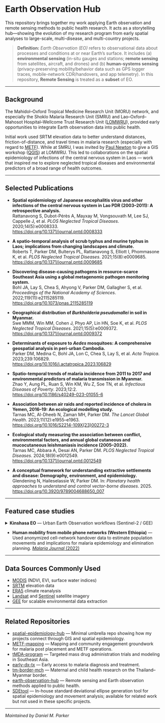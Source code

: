 # Earth Observation Hub

This repository brings together my work applying Earth observation and remote sensing methods to public health research. It acts as a storytelling hub—showing the evolution of my research program from early spatial analyses to large-scale, multi-disease, and multi-country projects.

> **Definition:** *Earth Observation (EO)* refers to observational data about processes and conditions at or near Earth’s surface. It includes (a) **environmental sensing** (in-situ gauges and stations; **remote sensing** from satellites, aircraft, and drones) and (b) **human-systems sensing** (privacy-preserving mobility/behavior data such as GPS logger traces, mobile-network CDR/handovers, and app telemetry). In this repository, **Remote Sensing** is treated as a **subset** of EO.


---

## Background

The Mahidol–Oxford Tropical Medicine Research Unit (MORU) network, and especially the Shoklo Malaria Research Unit (SMRU) and Lao–Oxford–Mahosot Hospital–Wellcome Trust Research Unit ([LOMWRU](https://www.tropicalmedicine.ox.ac.uk/research/lao-lomwru-moru-network)), provided early opportunities to integrate Earth observation data into public health.  

Initial work used SRTM elevation data to better understand distances, friction-of-distance, and travel times in malaria research (especially with regard to [METF](https://github.com/DMParker1/METF-mapping)). While at SMRU, I was invited by [Paul Newton](https://www.ndm.ox.ac.uk/team/paul-newton) to give a GIS workshop ([QGIS](https://qgis.org/)) at LOMWRU. This led to collaborations on the spatial epidemiology of infections of the central nervous system in Laos — work that inspired me to explore neglected tropical diseases and environmental predictors of a broad range of health outcomes.

---

## Selected Publications

- **Spatial epidemiology of Japanese encephalitis virus and other infections of the central nervous system in Lao PDR (2003–2011): A retrospective analysis.**  
  Rattanavong S, Dubot-Pérès A, Mayxay M, Vongsouvath M, Lee SJ, Cappelle J, et al. *PLOS Neglected Tropical Diseases*. 2020;14(5):e0008333.  
  https://doi.org/10.1371/journal.pntd.0008333

- **A spatio-temporal analysis of scrub typhus and murine typhus in Laos; implications from changing landscapes and climate.**  
  Roberts T, Parker DM, Bulterys PL, Rattanavong S, Elliott I, Phommasone K, et al. *PLOS Neglected Tropical Diseases*. 2021;15(8):e0009685.  
  https://doi.org/10.1371/journal.pntd.0009685

- **Discovering disease-causing pathogens in resource-scarce Southeast Asia using a global metagenomic pathogen monitoring system.**  
  Bohl JA, Lay S, Chea S, Ahyong V, Parker DM, Gallagher S, et al. *Proceedings of the National Academy of Sciences*. 2022;119(11):e2115285119.  
  https://doi.org/10.1073/pnas.2115285119

- **Geographical distribution of *Burkholderia pseudomallei* in soil in Myanmar.**  
  Swe MMM, Win MM, Cohen J, Phyo AP, Lin HN, Soe K, et al. *PLOS Neglected Tropical Diseases*. 2021;15(5):e0009372.  
  https://doi.org/10.1371/journal.pntd.0009372

- **Determinants of exposure to *Aedes* mosquitoes: A comprehensive geospatial analysis in peri-urban Cambodia.**  
  Parker DM, Medina C, Bohl JA, Lon C, Chea S, Lay S, et al. *Acta Tropica*. 2023;239:106829.  
  https://doi.org/10.1016/j.actatropica.2023.106829

- **Spatio-temporal trends of malaria incidence from 2011 to 2017 and environmental predictors of malaria transmission in Myanmar.**  
  Zhao Y, Aung PL, Ruan S, Win KM, Wu Z, Soe TN, et al. *Infectious Diseases of Poverty*. 2023;12:2.  
  https://doi.org/10.1186/s40249-023-01055-6

- **Association between air raids and reported incidence of cholera in Yemen, 2016–19: An ecological modelling study.**  
  Tarnas MC, Al-Dheeb N, Zaman MH, Parker DM. *The Lancet Global Health*. 2023;11(12):e1955–e1963.  
  https://doi.org/10.1016/S2214-109X(23)00272-3

- **Ecological study measuring the association between conflict, environmental factors, and annual global cutaneous and mucocutaneous leishmaniasis incidence (2005–2022).**  
  Tarnas MC, Abbara A, Desai AN, Parker DM. *PLOS Neglected Tropical Diseases*. 2024;18(9):e0012549.  
  https://doi.org/10.1371/journal.pntd.0012549

- **A conceptual framework for understanding extractive settlements and disease: Demography, environment, and epidemiology.**  
  Glendening N, Haileselassie W, Parker DM. In: *Planetary health approaches to understand and control vector-borne diseases*. 2025.  
  https://doi.org/10.3920/9789004688650_007


<hr />

<h2>Featured case studies</h2>

<details>
  <summary><strong>Kinshasa EO</strong> — Urban Earth Observation workflows (Sentinel-2 / GEE)</summary>

  <p><strong>Overview:</strong> <a href="https://github.com/parker-group/Kinshasa_EO/blob/main/OVERVIEW_KinshasaEO.md">OVERVIEW_KinshasaEO.md</a><br/>
  <strong>Repository:</strong> <a href="https://github.com/parker-group/Kinshasa_EO">parker-group/Kinshasa_EO</a></p>

  <p><em>What’s inside:</em> preprocessing pipeline, change detection notebooks, and map outputs.</p>
</details>

- **Human mobility from mobile phone networks (Western Ethiopia)** — Used anonymized cell-network handover data to estimate population movements and implications for malaria epidemiology and elimination planning. [*Malaria Journal* (2022)](https://malariajournal.biomedcentral.com/articles/10.1186/s12936-022-04337-w)

---

## Data Sources Commonly Used

- [MODIS](https://modis.gsfc.nasa.gov/data/) (NDVI, EVI, surface water indices)  
- [SRTM](https://www2.jpl.nasa.gov/srtm/) elevation data  
- [ERA5](https://www.ecmwf.int/en/forecasts/datasets/reanalysis-datasets/era5) climate reanalysis  
- [Landsat](https://landsat.gsfc.nasa.gov/) and [Sentinel](https://sentinels.copernicus.eu/) satellite imagery  
- [GEE](https://earthengine.google.com/) for scalable environmental data extraction  

---


## Related Repositories

- [spatial-epidemiology-hub](https://github.com/DMParker1/spatial-epidemiology-hub) — Minimal umbrella repo showing how my projects connect through GIS and spatial epidemiology.  
- [METF-mapping](https://github.com/DMParker1/METF-mapping) — Mapping and community engagement groundwork for malaria post placement and METF operations.  
- [tMDA-program](https://github.com/DMParker1/tmda-program) — Targeted mass drug administration trials and modeling in Southeast Asia.  
- [early-dx-tx](https://github.com/DMParker1/early-dx-tx) — Early access to malaria diagnosis and treatment.  
- [tm-border-mch](https://github.com/DMParker1/tm-border-mch) — Maternal and child health research on the Thailand–Myanmar border.  
- [earth-observation-hub](https://github.com/DMParker1/earth-observation-hub) — Remote sensing and Earth observation methods applied to public health.  
- [SDEtool](https://github.com/parker-group/SDEtool) — In-house standard deviational ellipse generation tool for spatial epidemiology and movement analysis; available for related work but not used in these specific projects.


---


*Maintained by Daniel M. Parker*
